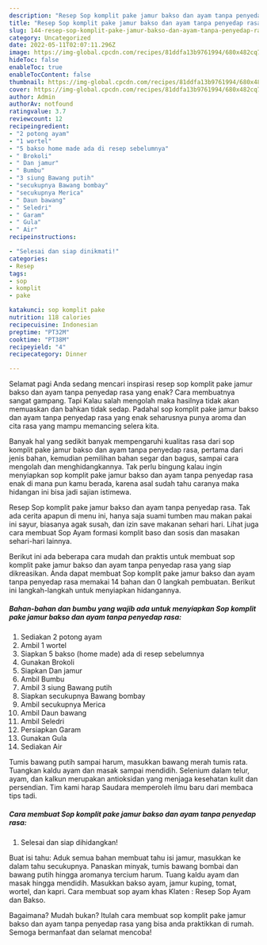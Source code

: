 ```yaml
---
description: "Resep Sop komplit pake jamur bakso dan ayam tanpa penyedap rasa, Sempurna"
title: "Resep Sop komplit pake jamur bakso dan ayam tanpa penyedap rasa, Sempurna"
slug: 144-resep-sop-komplit-pake-jamur-bakso-dan-ayam-tanpa-penyedap-rasa-sempurna
category: Uncategorized
date: 2022-05-11T02:07:11.296Z
image: https://img-global.cpcdn.com/recipes/81ddfa13b9761994/680x482cq70/sop-komplit-pake-jamur-bakso-dan-ayam-tanpa-penyedap-rasa-foto-resep-utama.jpg
hideToc: false
enableToc: true
enableTocContent: false
thumbnail: https://img-global.cpcdn.com/recipes/81ddfa13b9761994/680x482cq70/sop-komplit-pake-jamur-bakso-dan-ayam-tanpa-penyedap-rasa-foto-resep-utama.jpg
cover: https://img-global.cpcdn.com/recipes/81ddfa13b9761994/680x482cq70/sop-komplit-pake-jamur-bakso-dan-ayam-tanpa-penyedap-rasa-foto-resep-utama.jpg
author: Admin
authorAv: notfound
ratingvalue: 3.7
reviewcount: 12
recipeingredient:
- "2 potong ayam"
- "1 wortel"
- "5 bakso home made ada di resep sebelumnya"
- " Brokoli"
- " Dan jamur"
- " Bumbu"
- "3 siung Bawang putih"
- "secukupnya Bawang bombay"
- "secukupnya Merica"
- " Daun bawang"
- " Seledri"
- " Garam"
- " Gula"
- " Air"
recipeinstructions:

- "Selesai dan siap dinikmati!"
categories:
- Resep
tags:
- sop
- komplit
- pake

katakunci: sop komplit pake 
nutrition: 118 calories
recipecuisine: Indonesian
preptime: "PT32M"
cooktime: "PT38M"
recipeyield: "4"
recipecategory: Dinner

---
```



Selamat pagi Anda sedang mencari inspirasi resep sop komplit pake jamur bakso dan ayam tanpa penyedap rasa yang enak? Cara membuatnya sangat gampang. Tapi Kalau salah mengolah maka hasilnya tidak akan memuaskan dan bahkan tidak sedap. Padahal sop komplit pake jamur bakso dan ayam tanpa penyedap rasa yang enak seharusnya punya aroma dan cita rasa yang mampu memancing selera kita.


Banyak hal yang sedikit banyak mempengaruhi kualitas rasa dari sop komplit pake jamur bakso dan ayam tanpa penyedap rasa, pertama dari jenis bahan, kemudian pemilihan bahan segar dan bagus, sampai cara mengolah dan menghidangkannya. Tak perlu bingung kalau ingin menyiapkan sop komplit pake jamur bakso dan ayam tanpa penyedap rasa enak di mana pun kamu berada, karena asal sudah tahu caranya maka hidangan ini bisa jadi sajian istimewa.

Resep Sop komplit pake jamur bakso dan ayam tanpa penyedap rasa. Tak ada cerita apapun di menu ini, hanya saja suami tumben mau makan pakai ini sayur, biasanya agak susah, dan izin save makanan sehari hari. Lihat juga cara membuat Sop Ayam formasi komplit baso dan sosis dan masakan sehari-hari lainnya.


Berikut ini ada beberapa cara mudah dan praktis untuk membuat sop komplit pake jamur bakso dan ayam tanpa penyedap rasa yang siap dikreasikan. Anda dapat membuat Sop komplit pake jamur bakso dan ayam tanpa penyedap rasa memakai 14 bahan dan 0 langkah pembuatan. Berikut ini langkah-langkah untuk menyiapkan hidangannya.

<!--inarticleads1-->

##### Bahan-bahan dan bumbu yang wajib ada untuk menyiapkan Sop komplit pake jamur bakso dan ayam tanpa penyedap rasa:

1. Sediakan 2 potong ayam
1. Ambil 1 wortel
1. Siapkan 5 bakso (home made) ada di resep sebelumnya
1. Gunakan  Brokoli
1. Siapkan  Dan jamur
1. Ambil  Bumbu
1. Ambil 3 siung Bawang putih
1. Siapkan secukupnya Bawang bombay
1. Ambil secukupnya Merica
1. Ambil  Daun bawang
1. Ambil  Seledri
1. Persiapkan  Garam
1. Gunakan  Gula
1. Sediakan  Air


Tumis bawang putih sampai harum, masukkan bawang merah tumis rata. Tuangkan kaldu ayam dan masak sampai mendidih. Selenium dalam telur, ayam, dan kalkun merupakan antioksidan yang menjaga kesehatan kulit dan persendian. Tim kami harap Saudara memperoleh ilmu baru dari membaca tips tadi. 

<!--inarticleads2-->

##### Cara membuat Sop komplit pake jamur bakso dan ayam tanpa penyedap rasa:


1. Selesai dan siap dihidangkan!

Buat isi tahu: Aduk semua bahan membuat tahu isi jamur, masukkan ke dalam tahu secukupnya. Panaskan minyak, tumis bawang bombai dan bawang putih hingga aromanya tercium harum. Tuang kaldu ayam dan masak hingga mendidih. Masukkan bakso ayam, jamur kuping, tomat, wortel, dan kapri. Cara membuat sop ayam khas Klaten : Resep Sop Ayam dan Bakso. 

Bagaimana? Mudah bukan? Itulah cara membuat sop komplit pake jamur bakso dan ayam tanpa penyedap rasa yang bisa anda praktikkan di rumah. Semoga bermanfaat dan selamat mencoba!
